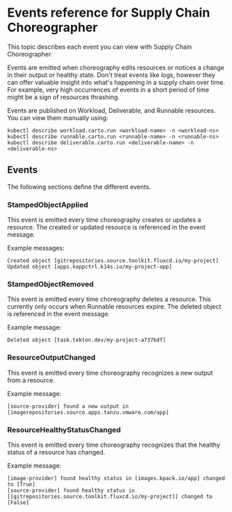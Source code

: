# Events reference for Supply Chain Choreographer

This topic describes each event you can view with Supply Chain Choreographer.

Events are emitted when choreography edits resources or notices a change in
their output or healthy state. Don't treat events like logs, however they can
offer valuable insight into what's happening in a supply chain over time. For
example, very high occurrences of events in a short period of time might be a
sign of resources thrashing.

Events are published on Workload, Deliverable, and Runnable resources. You can
view them manually using:

```console
kubectl describe workload.carto.run <workload-name> -n <workload-ns>
kubectl describe runnable.carto.run <runnable-name> -n <runnable-ns>
kubectl describe deliverable.carto.run <deliverable-name> -n <deliverable-ns>
```

## Events

The following sections define the different events.

### StampedObjectApplied

This event is emitted every time choreography creates or updates a resource. The created or updated resource is
referenced in the event message.

Example messages:

```console
Created object [gitrepositories.source.toolkit.fluxcd.io/my-project]
Updated object [apps.kappctrl.k14s.io/my-project-app]
```

### StampedObjectRemoved

This event is emitted every time choreography deletes a resource. This currently
only occurs when Runnable resources expire. The deleted object is referenced in
the event message.

Example message:

```console
Deleted object [task.tekton.dev/my-project-a737bdf]
```

### ResourceOutputChanged

This event is emitted every time choreography recognizes a new output from a resource.

Example message:

```console
[source-provider] found a new output in [imagerepositories.source.apps.tanzu.vmware.com/app]
```

### ResourceHealthyStatusChanged

This event is emitted every time choreography recognizes that the healthy status of a resource has changed.

Example message:

```console
[image-provider] found healthy status in [images.kpack.io/app] changed to [True]
[source-provider] found healthy status in [[gitrepositories.source.toolkit.fluxcd.io/my-project]] changed to [False]
```
